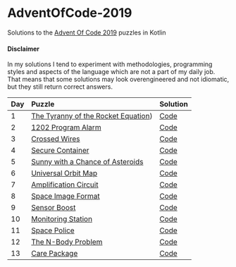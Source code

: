 # AdventOfCode-2019
Solutions to the [Advent Of Code 2019](https://adventofcode.com/2019) puzzles in Kotlin

#### Disclaimer

In my solutions I tend to experiment with methodologies, programming styles and aspects of the language
which are not a part of my daily job. That means that some solutions may look overengineered
and not idiomatic, but they still return correct answers.

|Day| Puzzle| Solution|
|---|:-------|---------|
|1  |[The Tyranny of the Rocket Equation](https://adventofcode.com/2019/day/1))|[Code](https://github.com/valerakostin/AdventOfCode-2019/blob/e4d4ab12c00bc947a2e1002b83e348c36b2d93c3/src/main/kotlin/aoc/day01/Day01RocketEquation.kt)|
|2  |[1202 Program Alarm](https://adventofcode.com/2019/day/2)|[Code](https://github.com/valerakostin/AdventOfCode-2019/blob/5b708187fcbea0dc5bbef50b2d47bc789091d9c5/src/main/kotlin/aoc/day02/Day02_1202ProgramAlarm.kt)|
|3  |[Crossed Wires](https://adventofcode.com/2019/day/3)|[Code](https://github.com/valerakostin/AdventOfCode-2019/blob/58ae3c85d6fd830bbfdda6620d3df728705aa1c8/src/main/kotlin/aoc/day03/Day03CrossedWires.kt)
|4  |[Secure Container](https://adventofcode.com/2019/day/4)|[Code](https://github.com/valerakostin/AdventOfCode-2019/blob/61d1d0605ed0dccddde3ac5d36a2896b648475e7/src/main/kotlin/aoc/day04/Day04SecureContainer.kt)|
|5  |[Sunny with a Chance of Asteroids](https://adventofcode.com/2019/day/5)|[Code](https://github.com/valerakostin/AdventOfCode-2019/blob/5b708187fcbea0dc5bbef50b2d47bc789091d9c5/src/main/kotlin/aoc/day05/Day05DiagnosticProgram.kt)|
|6  |[Universal Orbit Map](https://adventofcode.com/2019/day/6)|[Code](https://github.com/valerakostin/AdventOfCode-2019/blob/a2770f96d9b0e5ddedd46a06b386bfa07f016fb5/src/main/kotlin/aoc/day06/Day06UniversalOrbitMap.kt)|
|7  |[Amplification Circuit](https://adventofcode.com/2019/day/7)|[Code](https://github.com/valerakostin/AdventOfCode-2019/blob/15a7a54bf76b2f79998dbef10357a6479d55928a/src/main/kotlin/aoc/day07/Day07AmplificationCircuit.kt)|
|8  |[Space Image Format](https://adventofcode.com/2019/day/8)|[Code](https://github.com/valerakostin/AdventOfCode-2019/blob/61d6e6888ea2eee0139c1c24b280effde879b2f6/src/main/kotlin/aoc/day08/Day08SpaceImageFormat.kt)|
|9  |[Sensor Boost](https://adventofcode.com/2019/day/9)|[Code](https://github.com/valerakostin/AdventOfCode-2019/blob/master/src/main/kotlin/aoc/day09/Day09SensorBoost.kt)|
|10  |[Monitoring Station](https://adventofcode.com/2019/day/10)|[Code](https://github.com/valerakostin/AdventOfCode-2019/blob/cb76f3e274fa7f1781ea5c87ec44f7f0f367d04f/src/main/kotlin/aoc/day10/Day10MonitoringStation.kt)|
|11  |[Space Police](https://adventofcode.com/2019/day/11)|[Code](https://github.com/valerakostin/AdventOfCode-2019/blob/579824ab98302d8cdfa1c3f3b8be2a0976659e7f/src/main/kotlin/aoc/day11/SpacePoliceDay11.kt)|
|12  |[The N-Body Problem](https://adventofcode.com/2019/day/12)|[Code](https://github.com/valerakostin/AdventOfCode-2019/blob/master/src/main/kotlin/aoc/day12/Day12N-Body%20Problem.kt)|
|13  |[Care Package](https://adventofcode.com/2019/day/13)|[Code](https://github.com/valerakostin/AdventOfCode-2019/blob/b9a9d81522808a365114e645913f8d5889da433d/src/main/kotlin/aoc/day13/Day13CarePackage.kt)|